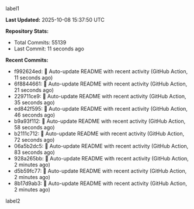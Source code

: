
label1 
<!-- ACTIVITY_START -->
**Last Updated:** 2025-10-08 15:37:50 UTC

**Repository Stats:**
- Total Commits: 55139
- Last Commit: 11 seconds ago

**Recent Commits:**
- f992624ed: 🤖 Auto-update README with recent activity (GitHub Action, 11 seconds ago)
- 6f8844661: 🤖 Auto-update README with recent activity (GitHub Action, 21 seconds ago)
- 229711ce9: 🤖 Auto-update README with recent activity (GitHub Action, 35 seconds ago)
- ed842f595: 🤖 Auto-update README with recent activity (GitHub Action, 46 seconds ago)
- b9a93f112: 🤖 Auto-update README with recent activity (GitHub Action, 58 seconds ago)
- b2111c712: 🤖 Auto-update README with recent activity (GitHub Action, 72 seconds ago)
- 06a5b2dc5: 🤖 Auto-update README with recent activity (GitHub Action, 83 seconds ago)
- 928a265bb: 🤖 Auto-update README with recent activity (GitHub Action, 2 minutes ago)
- d5b59fc77: 🤖 Auto-update README with recent activity (GitHub Action, 2 minutes ago)
- 8b17d9ab3: 🤖 Auto-update README with recent activity (GitHub Action, 2 minutes ago)
<!-- ACTIVITY_END -->

label2
